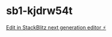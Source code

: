 # sb1-kjdrw54t

[Edit in StackBlitz next generation editor ⚡️](https://stackblitz.com/~/github.com/anikan420/sb1-kjdrw54t)